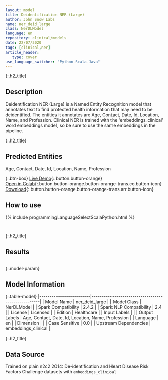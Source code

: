 ```yaml
---
layout: model
title: Deidentification NER (Large)
author: John Snow Labs
name: ner_deid_large
class: NerDLModel
language: en
repository: clinical/models
date: 22/07/2020
tags: [clinical,ner]
article_header:
   type: cover
use_language_switcher: "Python-Scala-Java"
---
```


{:.h2_title}
## Description 
Deidentification NER (Large) is a Named Entity Recognition model that annotates text to find protected health information that may need to be deidentified. The entities it annotates are Age, Contact, Date, Id, Location, Name, and Profession. Clinical NER is trained with the 'embeddings_clinical' word embeddings model, so be sure to use the same embeddings in the pipeline.

 {:.h2_title}
## Predicted Entities
Age, Contact, Date, Id, Location, Name, Profession 

{:.btn-box}
[Live Demo](https://demo.johnsnowlabs.com/healthcare/NER_DEMOGRAPHICS/){:.button.button-orange}<br/>[Open in Colab](https://colab.research.google.com/github/JohnSnowLabs/spark-nlp-workshop/blob/master/tutorials/streamlit_notebooks/healthcare/NER_DEMOGRAPHICS.ipynb){:.button.button-orange.button-orange-trans.co.button-icon}<br/>[Download](https://s3.amazonaws.com/auxdata.johnsnowlabs.com/clinical/models/ner_deid_large_en_2.5.3_2.4_1595427435246.zip){:.button.button-orange.button-orange-trans.arr.button-icon}<br/>

## How to use 
<div class="tabs-box" markdown="1">

{% include programmingLanguageSelectScalaPython.html %}

```python

```

```scala

```
</div>

{:.h2_title}
## Results
```bash

```

{:.model-param}
## Model Information

{:.table-model}
|-------------------------|----------------------------------------------------|
| Model Name              | ner_deid_large                                     |
| Model Class             | NerDLModel                                         |
| Spark Compatibility     | 2.4.2                                              |
| Spark NLP Compatibility | 2.4                                                |
| License                 | Licensed                                           |
| Edition                 | Healthcare                                         |
| Input Labels            |                                                    |
| Output Labels           | Age, Contact, Date, Id, Location, Name, Profession |
| Language                | en                                                 |
| Dimension               |                                                    |
| Case Sensitive          | 0.0                                                |
| Upstream Dependencies   | embeddings_clinical                                |




{:.h2_title}
## Data Source

Trained on plain n2c2 2014: De-identification and Heart Disease Risk Factors Challenge datasets with `embeddings_clinical`

